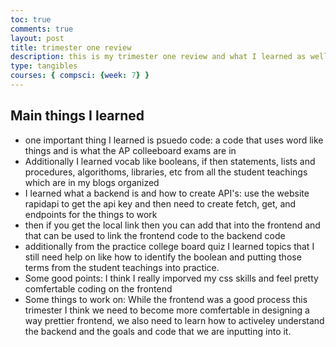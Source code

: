 ```yaml
---
toc: true
comments: true
layout: post
title: trimester one review
description: this is my trimester one review and what I learned as well as what I need to work on
type: tangibles
courses: { compsci: {week: 7} }
---
```


## Main things I learned
- one important thing I learned is psuedo code: a code that uses word like things and is what the AP colleeboard exams are in 
- Additionally I learned vocab like booleans, if then statements, lists and procedures, algorithoms, libraries, etc from all the student teachings which are in my blogs organized 
- I learned what a backend is and how to create API's: use the website rapidapi to get the api key and then need to create fetch, get, and endpoints for the things to work
- then if you get the local link then you can add that into the frontend and that can be used to link the frontend code to the backend code
- additionally from the practice college board quiz I learned topics that I still need help on like how to identify the boolean and putting those terms from the student teachings into practice. 
- Some good points: I think I really imporved my css skills and feel pretty comfertable coding on the frontend
- Some things to work on: While the frontend was a good process this trimester I think we need to become more comfertable in designing a way prettier frontend, we also need to learn how to activeley understand the backend and the goals and code that we are inputting into it. 

